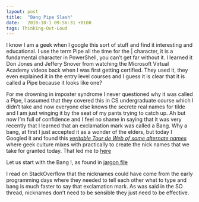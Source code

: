 ```yaml
---
layout: post
title:  "Bang Pipe Slash"
date:   2018-10-1 09:56:31 +0100
tags: Thinking-Out-Loud
---
```


I know I am a geek when I google this sort of stuff and find it interesting and educational. I use the term Pipe all the time for the \| character, it is a fundamental character in PowerShell, you can’t get far without it. I learned it Don Jones and Jeffery Snover from watching the Microsoft Virtual Academy videos back when I was first getting certified. They used it, they even explained it in the entry level courses and I guess it is clear that it is called a Pipe because it looks like one?

For me drowning in imposter syndrome I never questioned why it was called a Pipe, I assumed that they covered this in CS undergraduate course which I didn’t take and now everyone else knows the secrete real names for tilde and I am just winging it by the seat of my pants trying to catch up. Ah but now I’m full of confidence and I feel no shame in saying that it was very recently that I learned that an exclamation mark was called a Bang. Why a bang, at first I just accepted it as a wonder of the elders, but today I Googled it and found this [_veritable Tour de Web of some alternate names_](http://www.codejacked.com/know-your-keyboard-bang-splat-whack/) where geek culture mixes with practically to create the nick names that we take for granted today. That led me to [here](https://ss64.com/bash/syntax-pronounce.html)

Let us start with the Bang !, as found in [jargon file](http://www.catb.org/~esr/jargon/html/B/bang.html)

I read on StackOverflow that the nicknames could have come from the early programming days where they needed to tell each other what to type and bang is much faster to say that exclamation mark. As was said in the SO thread, nicknames don’t need to be sensible they just need to be effective.